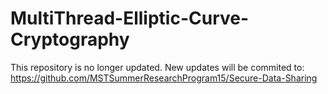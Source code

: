 # MultiThread-Elliptic-Curve-Cryptography

This repository is no longer updated. New updates will be commited to: https://github.com/MSTSummerResearchProgram15/Secure-Data-Sharing
